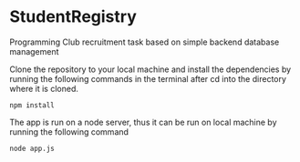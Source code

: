 # StudentRegistry
Programming Club recruitment task based on simple backend database management

Clone the repository to your local machine and install the dependencies by running the following commands in the terminal after cd into the directory where it is cloned.

```
npm install
```
The app is run on a node server, thus it can be run on local machine by running the following command

```
node app.js
```
